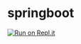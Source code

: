 # springboot
[![Run on Repl.it](https://repl.it/badge/github/sithtraly/springboot)](https://repl.it/github/sithtraly/springboot)